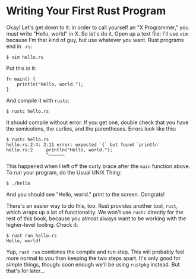 Writing Your First Rust Program
===============================

Okay! Let's get down to it: in order to call yourself an "X Programmer,"
you must write "Hello, world" in X. So let's do it. Open up a text file:
I'll use `vim` because I'm that kind of guy, but use whatever you want.
Rust programs end in `.rs`:

    $ vim hello.rs

Put this in it:

    fn main() {
        println("Hello, world.");
    }

And compile it with `rustc`:

    $ rustc hello.rs

It should compile without error. If you get one, double check that you
have the semicolons, the curlies, and the parentheses. Errors look like
this:

    $ rustc hello.rs
    hello.rs:2:4: 2:11 error: expected `{` but found `println`
    hello.rs:2     println("Hello, world.");
                   ^~~~~~~

This happened when I left off the curly brace after the `main` function
above. To run your program, do the Usual UNIX Thing:

    $ ./hello

And you should see "Hello, world." print to the screen. Congrats!

There's an easier way to do this, too. Rust provides another tool, `rust`,
which wraps up a lot of functionality. We won't use `rustc` directly for the
rest of this book, because you almost always want to be working with the
higher-level tooling. Check it:

    $ rust run hello.rs
    Hello, world!

Yup, `rust run` combines the compile and run step. This will probably feel more
normal to you than keeping the two steps apart. It's only good for simple things,
though: soon enough we'll be using `rustpkg` instead. But that's for later...

